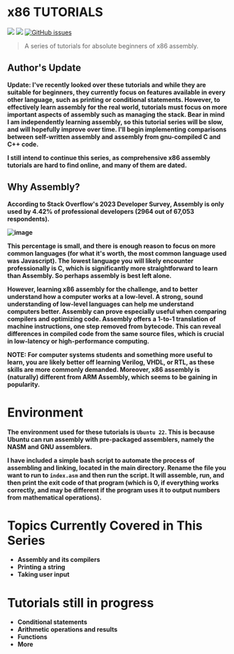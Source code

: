 # x86 TUTORIALS
![](https://img.shields.io/badge/Incomplete-red)
![](https://img.shields.io/badge/Status-Ongoing-blue)
[![GitHub issues](https://img.shields.io/github/issues/Hussein-249/x86-64-practice)](https://github.com/Hussein-249/x86-64-practice/issues)


> A series of tutorials for absolute beginners of x86 assembly.

## Author's Update
 <b>Update: <b/>  I've recently looked over these tutorials and while they are suitable for beginners, they currently focus on features available in every other language, such as printing or conditional statements. However, to effectively learn assembly for the real world, tutorials must focus on more important aspects of assembly such as managing the stack. Bear in mind I am independently learning assembly, so this tutorial series will be slow, and will hopefully improve over time. I'll begin implementing comparisons between self-written assembly and assembly from gnu-compiled C and C++ code.

I still intend to continue this series, as comprehensive x86 assembly tutorials are hard to find online, and many of them are dated.

## Why Assembly?
According to Stack Overflow's 2023 Developer Survey, Assembly is only used by 4.42% of professional developers (2964 out of 67,053 respondents).
<br>

![image](https://github.com/Hussein-249/x86-64-practice/assets/105606941/2953382c-4a07-4329-a4a2-d4b856e130e8)

This percentage is small, and there is enough reason to focus on more common languages (for what it's worth, the most common language used was Javascript). The lowest language you will likely encounter professionally is C, which is significantly more straightforward to learn than Assembly. So perhaps assembly is best left alone.

However, learning  x86 assembly for the challenge, and to better understand how a computer works at a low-level. A strong, sound understanding of low-level languages can help me understand computers better. Assembly can prove especially useful when comparing compilers and optimizing code. Assembly offers a 1-to-1 translation of machine instructions, one step removed from bytecode. This can reveal differences in compiled code from the same source files, which is crucial in low-latency or high-performance computing.

 <b>NOTE:<b/> For computer systems students and something more useful to learn, you are likely better off learning Verilog, VHDL, or RTL, as these skills are more commonly demanded. Moreover, x86 assembly is (naturally) different from ARM Assembly, which seems to be gaining in popularity.

# Environment

The environment used for these tutorials is ```Ubuntu 22```. This is because Ubuntu can run assembly with pre-packaged assemblers, namely the NASM and GNU assemblers.

I have included a simple bash script to automate the process of assembling and linking, located in the main directory. Rename the file you want to run to ```index.asm``` and then run the script. It will assemble, run, and then print the exit code of that program (which is 0, if everything works correctly, and may be different if the program uses it to output numbers from mathematical operations).

# Topics Currently Covered in This Series

- Assembly and its compilers
- Printing a string
- Taking user input

# Tutorials still in progress
- Conditional statements
- Arithmetic operations and results
- Functions
- More
